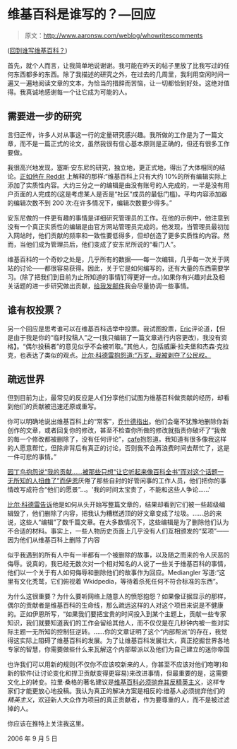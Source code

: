 # 维基百科是谁写的？—回应

> 原文：<http://www.aaronsw.com/weblog/whowritescomments>

([回到谁写维基百科？](whowriteswikipedia))

首先，就个人而言，让我简单地说谢谢。我可能在昨天的帖子里放了比我写过的任何东西都多的东西。除了我描述的研究之外，在过去的几周里，我利用空闲时间一遍又一遍地阅读文章的文本，为恰当的措辞而苦恼，让一切都恰到好处。这绝对值得。我真诚地感谢每一个让它成为可能的人。

## 需要进一步的研究

言归正传，许多人对从事这一行的定量研究感兴趣。我所做的工作是为了一篇文章，而不是一篇正式的论文，虽然我很有信心基本原则是正确的，但还有很多工作要做。

我很高兴地发现，塞斯·安东尼的研究，独立地，更正式地，得出了大体相同的结论。[正如他在 Reddit](http://reddit.com/info/g9si/comments/cgc62) 上解释的那样:“维基百科上只有大约 10%的所有编辑实际上添加了实质性内容。大约三分之一的编辑是由没有账号的人完成的，一半是没有用户页面的人完成的(这是考虑某人是否是“社区”成员的最低门槛)。平均内容添加器的编辑次数不到 200 次:在许多情况下，编辑次数要少得多。”

安东尼做的一件更有趣的事情是详细研究管理员的工作。在他的示例中，他注意到没有一个真正实质性的编辑是由官方网站管理员完成的。他发现，当管理员最初加入网站时，他们贡献的频率和一致性要低得多，但却创造了更多实质性的内容。然而，当他们成为管理员后，他们变成了安东尼所说的“看门人”。

维基百科的一个奇妙之处是，几乎所有的数据——每一次编辑，几乎每一次关于网站的讨论——都很容易获得。因此，关于它是如何编写的，还有大量的东西需要学习。(除了把我们到目前为止所知道的事情钉得更好一点。)如果你有兴趣对此及相关话题的进一步研究做出贡献，[给我发邮件](mailto:me@aaronsw.com)我会尽量协调一些事情。

## 谁有权投票？

另一个回应是思考谁可以在维基百科选举中投票。我试图投票，[Eric](http://www.aaronsw.com/weblog/whowriteswikipedia#c3)评论道，【但是由于我是你的“临时投稿人”之一(我只编辑了一篇文章进行内容更改)，我没有资格】。“偶尔投稿者”的意见似乎不会被听取。”其他人，包括威廉·拉夫堡和杰森·克拉克，也表达了类似的观点。[比尔·科德雷抱怨道:“万岁，我被剥夺了公民权。](http://www.aaronsw.com/weblog/whowriteswikipedia#c29)

## 疏远世界

但到目前为止，最常见的反应是人们分享他们试图为维基百科做贡献的经历，却看到他们的贡献被迅速还原或重写。

你可以明确地说出维基百科上的“常客”，[乔什德指出](http://reddit.com/info/g9si/comments/cga0i)。他们会毫不犹豫地删除你新创作的文章，或者回复你的修改，甚至不检查你所做的修改就指责你破坏了“我做的每一个修改都被删除了，没有任何评论”，[cafe](http://www.aaronsw.com/weblog/whowriteswikipedia#c17)抱怨道。我知道有很多像我这样的人愿意帮忙，但除非背后有真正的讨论，否则我不会再浪费时间去帮忙了，这是一件可悲的事情。”

[园丁鸟抱怨说“我的贡献……被那些只想“让它听起来像百科全书”而对这个话题一无所知的人扭曲了”](http://www.aaronsw.com/weblog/whowriteswikipedia#c17)[而伊恩](http://www.aaronsw.com/weblog/whowriteswikipedia#c19)厌倦了那些自封的好管闲事的工作人员，他们把你的事情改写成符合“他们的愿景”…。'我的时间太宝贵了，不能和这些人争论……'

[比尔·科德雷告诉](http://www.aaronsw.com/weblog/whowriteswikipedia#c29)他是如何从头开始写整篇文章的，结果却看到它们被一些超级编辑毁了，他们删除了内容，把我认为糟糕透顶的好文章变成了垃圾。……总的来说，这些人“编辑”了数千篇文章。在大多数情况下，这些编辑是为了删除他们认为不合适的材料。事实上，一些人物历史页面上几乎没有人们互相颁发的“奖项”——因为他们从维基百科上删除了内容

似乎我遇到的所有人中有一半都有一个被删除的故事，以及随之而来的令人厌恶的侮辱。说真的，我已经无数次对一个相对知名的人说了一些关于维基百科的事情，他们以一个关于有人如何侮辱和删除他们的故事作为回应。Mediangler 写道:“这里有文化秃鹫，它们俯视着 Wkidpedia，等待着杀死任何不符合标准的东西”。

为什么这很重要？为什么要听网络上随意人的愤怒抱怨？如果像证据显示的那样，偶尔的贡献者是维基百科的生命线，那么疏远这样的人对这个项目来说是不健康的。正如伊恩所写，“如果我们要把宝贵的时间投入到某个主题上，贡献一些专家知识，我们就要知道我们的工作会留给其他人，而不仅仅是在几秒钟内被一些对实际主题一无所知的控制狂逆转。……你的文章证明了这个“内部帮派”的存在，我觉得这实际上阻碍了维基百科的发展。为了让维基百科发展壮大，真正挖掘世界各地专家的智慧，你需要做些什么来瓦解这个内部帮派以及他们为自己建立的迷你帝国

也许我们可以用新的规则(不仅你不应该咬新来的人，你甚至不应该对他们咆哮)和新的软件(让讨论变化和捍卫贡献变得更容易)来改进事情，但最重要的是，这需要文化上的转变。拉里·桑格的著名建议是[维基百科必须抛弃其反精英主义](http://www.kuro5hin.org/story/2004/12/30/142458/25)，这样专家们才能更放心地投稿。我认为真正的解决方案是相反的:维基人必须抛弃他们的*精英主义*，欢迎新人大众作为项目的真正贡献者，作为要尊重的人，而不是被过滤掉的人。

你应该在推特上关注我这里。

2006 年 9 月 5 日